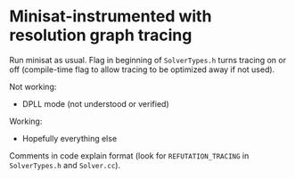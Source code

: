 # Minisat-instrumented with resolution graph tracing

Run minisat as usual. Flag in beginning of `SolverTypes.h` turns tracing on or off
(compile-time flag to allow tracing to be optimized away if not used).

Not working:
* DPLL mode (not understood or verified)

Working:
* Hopefully everything else

Comments in code explain format (look for `REFUTATION_TRACING` in `SolverTypes.h`
and `Solver.cc`).
